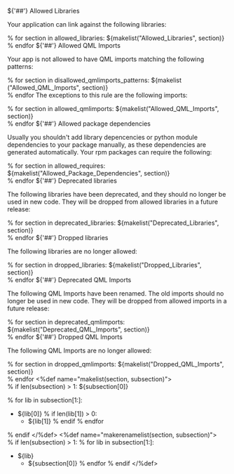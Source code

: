 ${'##'} Allowed Libraries

Your application can link against the following libraries:

% for section in allowed_libraries:
${makelist("Allowed_Libraries", section)}\
% endfor
${'##'} Allowed QML Imports

Your app is not allowed to have QML imports matching the following patterns:

% for section in disallowed_qmlimports_patterns:
${makelist ("Allowed_QML_Imports", section)}\
% endfor
The exceptions to this rule are the following imports:

% for section in allowed_qmlimports:
${makelist("Allowed_QML_Imports", section)}\
% endfor
${'##'} Allowed package dependencies

Usually you shouldn't add library depencencies or python module dependencies to your package manually, as these dependencies are generated automatically. Your rpm packages can require the following:

% for section in allowed_requires:
${makelist("Allowed_Package_Dependencies", section)}\
% endfor
${'##'} Deprecated libraries

The following libraries have been deprecated, and they should no longer be used in new code. They will be dropped from allowed libraries in a future release:

% for section in deprecated_libraries:
${makelist("Deprecated_Libraries", section)}\
% endfor
${'##'} Dropped libraries

The following libraries are no longer allowed:

% for section in dropped_libraries:
${makelist("Dropped_Libraries", section)}\
% endfor
${'##'} Deprecated QML Imports

The following QML Imports have been renamed. The old imports should no longer be used in new code. They will be dropped from allowed imports in a future release:

% for section in deprecated_qmlimports:
${makelist("Deprecated_QML_Imports", section)}\
% endfor
${'##'} Dropped QML Imports

The following QML Imports are no longer allowed:

% for section in dropped_qmlimports:
${makelist("Dropped_QML_Imports", section)}\
% endfor
<%def name="makelist(section, subsection)">\
% if len(subsection) > 1:
${subsection[0]}

% for lib in subsection[1:]:
  - ${lib[0]}
% if len(lib[1]) > 0:
    - ${lib[1]}
% endif
% endfor

% endif
</%def>
<%def name="makerenamelist(section, subsection)">\
% if len(subsection) > 1:
% for lib in subsection[1:]:
  - ${lib}
    - ${subsection[0]}
% endfor
% endif
</%def>
